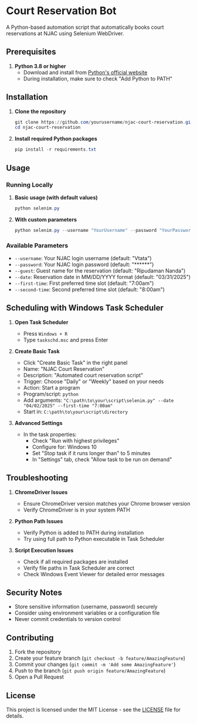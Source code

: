 # Court Reservation Bot

A Python-based automation script that automatically books court reservations at NJAC using Selenium WebDriver.

## Prerequisites

1. **Python 3.8 or higher**
   - Download and install from [Python's official website](https://www.python.org/downloads/)
   - During installation, make sure to check "Add Python to PATH"

## Installation

1. **Clone the repository**
   ```powershell
   git clone https://github.com/yourusername/njac-court-reservation.git
   cd njac-court-reservation
   ```

2. **Install required Python packages**
   ```powershell
   pip install -r requirements.txt
   ```

## Usage

### Running Locally

1. **Basic usage (with default values)**
   ```powershell
   python selenim.py
   ```

2. **With custom parameters**
   ```powershell
   python selenim.py --username "YourUsername" --password "YourPassword" --guest "Guest Name" --date "04/02/2025" --first-time "8:00am" --second-time "9:00am"
   ```

### Available Parameters

- `--username`: Your NJAC login username (default: "Vtata")
- `--password`: Your NJAC login password (default: "******")
- `--guest`: Guest name for the reservation (default: "Ripudaman Nanda")
- `--date`: Reservation date in MM/DD/YYYY format (default: "03/31/2025")
- `--first-time`: First preferred time slot (default: "7:00am")
- `--second-time`: Second preferred time slot (default: "8:00am")

## Scheduling with Windows Task Scheduler

1. **Open Task Scheduler**
   - Press `Windows + R`
   - Type `taskschd.msc` and press Enter

2. **Create Basic Task**
   - Click "Create Basic Task" in the right panel
   - Name: "NJAC Court Reservation"
   - Description: "Automated court reservation script"
   - Trigger: Choose "Daily" or "Weekly" based on your needs
   - Action: Start a program
   - Program/script: `python`
   - Add arguments: `"C:\path\to\your\script\selenim.py" --date "04/02/2025" --first-time "7:00am"`
   - Start in: `C:\path\to\your\script\directory`

3. **Advanced Settings**
   - In the task properties:
     - Check "Run with highest privileges"
     - Configure for: Windows 10
     - Set "Stop task if it runs longer than" to 5 minutes
     - In "Settings" tab, check "Allow task to be run on demand"

## Troubleshooting

1. **ChromeDriver Issues**
   - Ensure ChromeDriver version matches your Chrome browser version
   - Verify ChromeDriver is in your system PATH

2. **Python Path Issues**
   - Verify Python is added to PATH during installation
   - Try using full path to Python executable in Task Scheduler

3. **Script Execution Issues**
   - Check if all required packages are installed
   - Verify file paths in Task Scheduler are correct
   - Check Windows Event Viewer for detailed error messages

## Security Notes

- Store sensitive information (username, password) securely
- Consider using environment variables or a configuration file
- Never commit credentials to version control

## Contributing

1. Fork the repository
2. Create your feature branch (`git checkout -b feature/AmazingFeature`)
3. Commit your changes (`git commit -m 'Add some AmazingFeature'`)
4. Push to the branch (`git push origin feature/AmazingFeature`)
5. Open a Pull Request

## License

This project is licensed under the MIT License - see the [LICENSE](LICENSE) file for details. 